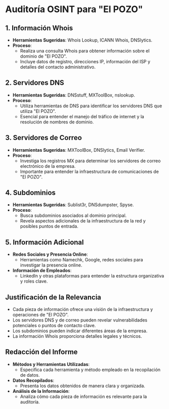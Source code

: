 # Auditoría OSINT para "El POZO"

## 1. Información Whois
- **Herramientas Sugeridas**: Whois Lookup, ICANN Whois, DNSlytics.
- **Proceso**: 
  - Realiza una consulta Whois para obtener información sobre el dominio de "El POZO".
  - Incluye datos de registro, direcciones IP, información del ISP y detalles del contacto administrativo.

## 2. Servidores DNS
- **Herramientas Sugeridas**: DNSstuff, MXToolBox, nslookup.
- **Proceso**: 
  - Utiliza herramientas de DNS para identificar los servidores DNS que utiliza "El POZO".
  - Esencial para entender el manejo del tráfico de internet y la resolución de nombres de dominio.

## 3. Servidores de Correo
- **Herramientas Sugeridas**: MXToolBox, DNSlytics, Email Verifier.
- **Proceso**: 
  - Investiga los registros MX para determinar los servidores de correo electrónico de la empresa.
  - Importante para entender la infraestructura de comunicaciones de "El POZO".

## 4. Subdominios
- **Herramientas Sugeridas**: Sublist3r, DNSdumpster, Spyse.
- **Proceso**: 
  - Busca subdominios asociados al dominio principal.
  - Revela aspectos adicionales de la infraestructura de la red y posibles puntos de entrada.

## 5. Información Adicional
- **Redes Sociales y Presencia Online**: 
  - Herramientas como Namechk, Google, redes sociales para investigar la presencia online.
- **Información de Empleados**: 
  - LinkedIn y otras plataformas para entender la estructura organizativa y roles clave.

## Justificación de la Relevancia
- Cada pieza de información ofrece una visión de la infraestructura y operaciones de "El POZO".
- Los servidores DNS y de correo pueden revelar vulnerabilidades potenciales o puntos de contacto clave.
- Los subdominios pueden indicar diferentes áreas de la empresa.
- La información Whois proporciona detalles legales y técnicos.

## Redacción del Informe
- **Métodos y Herramientas Utilizadas**: 
  - Especifica cada herramienta y método empleado en la recopilación de datos.
- **Datos Recopilados**: 
  - Presenta los datos obtenidos de manera clara y organizada.
- **Análisis de la Información**: 
  - Analiza cómo cada pieza de información es relevante para la auditoría.
